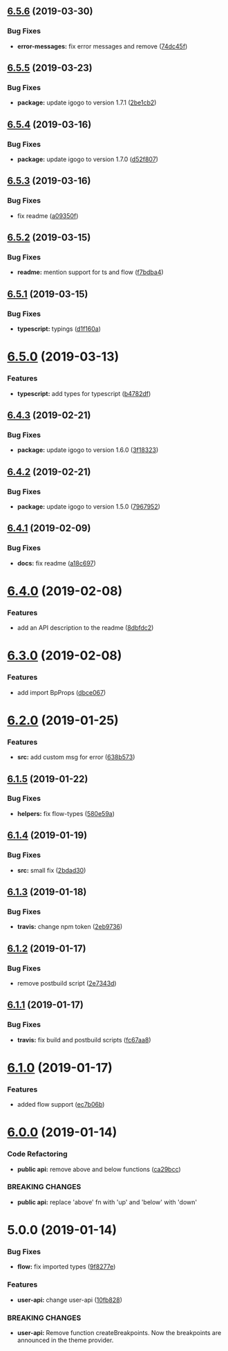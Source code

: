 ## [6.5.6](https://github.com/mg901/styled-breakpoints/compare/v6.5.5...v6.5.6) (2019-03-30)


### Bug Fixes

* **error-messages:** fix error messages and remove ([74dc45f](https://github.com/mg901/styled-breakpoints/commit/74dc45f))

## [6.5.5](https://github.com/mg901/styled-breakpoints/compare/v6.5.4...v6.5.5) (2019-03-23)


### Bug Fixes

* **package:** update igogo to version 1.7.1 ([2be1cb2](https://github.com/mg901/styled-breakpoints/commit/2be1cb2))

## [6.5.4](https://github.com/mg901/styled-breakpoints/compare/v6.5.3...v6.5.4) (2019-03-16)


### Bug Fixes

* **package:** update igogo to version 1.7.0 ([d52f807](https://github.com/mg901/styled-breakpoints/commit/d52f807))

## [6.5.3](https://github.com/mg901/styled-breakpoints/compare/v6.5.2...v6.5.3) (2019-03-16)


### Bug Fixes

* fix readme ([a09350f](https://github.com/mg901/styled-breakpoints/commit/a09350f))

## [6.5.2](https://github.com/mg901/styled-breakpoints/compare/v6.5.1...v6.5.2) (2019-03-15)


### Bug Fixes

* **readme:** mention support for ts and flow ([f7bdba4](https://github.com/mg901/styled-breakpoints/commit/f7bdba4))

## [6.5.1](https://github.com/mg901/styled-breakpoints/compare/v6.5.0...v6.5.1) (2019-03-15)


### Bug Fixes

* **typescript:** typings ([d1f160a](https://github.com/mg901/styled-breakpoints/commit/d1f160a))

# [6.5.0](https://github.com/mg901/styled-breakpoints/compare/v6.4.3...v6.5.0) (2019-03-13)


### Features

* **typescript:** add types for typescript ([b4782df](https://github.com/mg901/styled-breakpoints/commit/b4782df))

## [6.4.3](https://github.com/mg901/styled-breakpoints/compare/v6.4.2...v6.4.3) (2019-02-21)


### Bug Fixes

* **package:** update igogo to version 1.6.0 ([3f18323](https://github.com/mg901/styled-breakpoints/commit/3f18323))

## [6.4.2](https://github.com/mg901/styled-breakpoints/compare/v6.4.1...v6.4.2) (2019-02-21)


### Bug Fixes

* **package:** update igogo to version 1.5.0 ([7967952](https://github.com/mg901/styled-breakpoints/commit/7967952))

## [6.4.1](https://github.com/mg901/styled-breakpoints/compare/v6.4.0...v6.4.1) (2019-02-09)


### Bug Fixes

* **docs:** fix readme ([a18c697](https://github.com/mg901/styled-breakpoints/commit/a18c697))

# [6.4.0](https://github.com/mg901/styled-breakpoints/compare/v6.3.0...v6.4.0) (2019-02-08)


### Features

* add an API description to the readme ([8dbfdc2](https://github.com/mg901/styled-breakpoints/commit/8dbfdc2))

# [6.3.0](https://github.com/mg901/styled-breakpoints/compare/v6.2.0...v6.3.0) (2019-02-08)


### Features

* add import BpProps ([dbce067](https://github.com/mg901/styled-breakpoints/commit/dbce067))

# [6.2.0](https://github.com/mg901/styled-breakpoints/compare/v6.1.5...v6.2.0) (2019-01-25)


### Features

* **src:** add custom msg for error ([638b573](https://github.com/mg901/styled-breakpoints/commit/638b573))

## [6.1.5](https://github.com/mg901/styled-breakpoints/compare/v6.1.4...v6.1.5) (2019-01-22)


### Bug Fixes

* **helpers:** fix flow-types ([580e59a](https://github.com/mg901/styled-breakpoints/commit/580e59a))

## [6.1.4](https://github.com/mg901/styled-breakpoints/compare/v6.1.3...v6.1.4) (2019-01-19)


### Bug Fixes

* **src:** small fix ([2bdad30](https://github.com/mg901/styled-breakpoints/commit/2bdad30))

## [6.1.3](https://github.com/mg901/styled-breakpoints/compare/v6.1.2...v6.1.3) (2019-01-18)


### Bug Fixes

* **travis:** change npm token ([2eb9736](https://github.com/mg901/styled-breakpoints/commit/2eb9736))

## [6.1.2](https://github.com/mg901/styled-breakpoints/compare/v6.1.1...v6.1.2) (2019-01-17)


### Bug Fixes

* remove postbuild script ([2e7343d](https://github.com/mg901/styled-breakpoints/commit/2e7343d))

## [6.1.1](https://github.com/mg901/styled-breakpoints/compare/v6.1.0...v6.1.1) (2019-01-17)


### Bug Fixes

* **travis:** fix build and postbuild scripts ([fc67aa8](https://github.com/mg901/styled-breakpoints/commit/fc67aa8))

# [6.1.0](https://github.com/mg901/styled-breakpoints/compare/v6.0.0...v6.1.0) (2019-01-17)


### Features

* added flow support ([ec7b06b](https://github.com/mg901/styled-breakpoints/commit/ec7b06b))

# [6.0.0](https://github.com/mg901/styled-breakpoints/compare/v5.0.0...v6.0.0) (2019-01-14)


### Code Refactoring

* **public api:** remove above and below functions ([ca29bcc](https://github.com/mg901/styled-breakpoints/commit/ca29bcc))


### BREAKING CHANGES

* **public api:** replace 'above' fn with 'up' and 'below' with 'down'

# 5.0.0 (2019-01-14)


### Bug Fixes

* **flow:** fix imported types ([9f8277e](https://github.com/mg901/styled-breakpoints/commit/9f8277e))


### Features

* **user-api:** change user-api ([10fb828](https://github.com/mg901/styled-breakpoints/commit/10fb828))


### BREAKING CHANGES

* **user-api:** Remove function createBreakpoints. Now the breakpoints are announced in the theme
provider.

